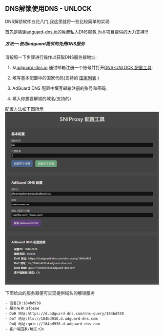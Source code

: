 ## DNS解锁使用DNS - UNLOCK

DNS解锁软件五花八门,我这里就将一些比较简单的实现:

首先是感谢[adguard-dns.io](https://adguard-dns.io/)的免费私人DNS服务,为本项目提供的大力支持!!!

##### 方法一:使用adguard提供的免费DNS服务

请按照一下步骤进行操作以获取DNS服务器地址:

1. 从[adguard-dns.io](https://adguard-dns.io/)
   通过邮箱注册一个账号并打开[DNS-UNLOCK 配置工具](https://afosne.pp.ua/);

2. 填写基本配置中的国家代码(支持的 [国家列表](../config/country.json) )

3. AdGuard DNS 配置中填写邮箱注册的账号和密码;

4. 填入你想要解锁的域名(支持的)

配置方法如下图所示
![image-20250206192114569](./assets/image-20250206192114569.png)

下面给出的服务器便可实现提供域名的解锁服务

```
- 设备ID:184bd938
- 服务名称:afosne
- DoH 地址:https://d.adguard-dns.com/dns-query/184bd938
- DoT 地址:tls://184bd938.d.adguard-dns.com
- DoQ 地址:quic://184bd938.d.adguard-dns.com
- 客户端国家/地区:CN
```

